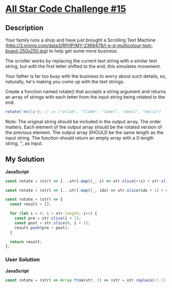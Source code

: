 # [All Star Code Challenge #15](https://www.codewars.com/kata/586560a639c5ab3a260000f3)

## Description

Your family runs a shop and have just brought a Scrolling Text Machine (http://3.imimg.com/data3/RP/IP/MY-2369478/l-e-d-multicolour-text-board-250x250.jpg) to help get some more business.

The scroller works by replacing the current text string with a similar text string, but with the first letter shifted to the end; this simulates movement.

Your father is far too busy with the business to worry about such details, so, naturally, he's making you come up with the text strings.

Create a function named rotate() that accepts a string argument and returns an array of strings with each letter from the input string being rotated to the end.

```js
rotate('Hello'); // => ["elloH", "lloHe", "loHel", "oHell", "Hello"]
```

Note: The original string should be included in the output array. The order matters. Each element of the output array should be the rotated version of the previous element. The output array SHOULD be the same length as the input string. The function should return an empty array with a 0 length string, '', as input.

## My Solution

**JavaScript**

```js
const rotate = (str) => [...str].map((_, i) => str.slice(++i) + str.slice(0, i));
```

```js
const rotate = (str) => [...str].map((_, idx) => str.slice(idx + 1) + str.slice(0, idx + 1));
```

```js
const rotate = (str) => {
  const result = [];

  for (let i = 0; i < str.length; i++) {
    const pre = str.slice(i + 1);
    const post = str.slice(0, i + 1);
    result.push(pre + post);
  }

  return result;
};
```

### User Solution

**JavaScript**

```js
const rotate = (str) => Array.from(str, () => (str = str.replace(/(.)(.*)/, '$2$1')));
```
